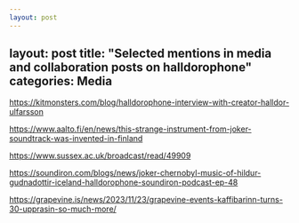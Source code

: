 ```yaml
---
layout: post
---
```

layout: post
title: "Selected mentions in media and collaboration posts on halldorophone"
categories: Media
---

https://kitmonsters.com/blog/halldorophone-interview-with-creator-halldor-ulfarsson

https://www.aalto.fi/en/news/this-strange-instrument-from-joker-soundtrack-was-invented-in-finland

https://www.sussex.ac.uk/broadcast/read/49909

https://soundiron.com/blogs/news/joker-chernobyl-music-of-hildur-gudnadottir-iceland-halldorophone-soundiron-podcast-ep-48

https://grapevine.is/news/2023/11/23/grapevine-events-kaffibarinn-turns-30-upprasin-so-much-more/

